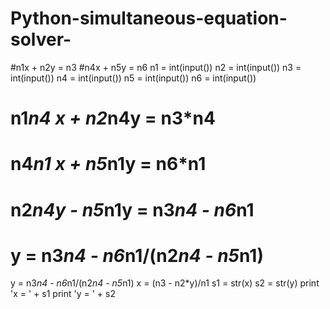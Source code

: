 # Python-simultaneous-equation-solver-
#n1x + n2y = n3
#n4x + n5y = n6
n1 = int(input())
n2 = int(input())
n3 = int(input())
n4 = int(input())
n5 = int(input())
n6 = int(input())
# n1*n4 x + n2*n4y = n3*n4
# n4*n1 x + n5*n1y = n6*n1
# n2*n4y - n5*n1y = n3*n4 - n6*n1
# y = n3*n4 - n6*n1/(n2*n4 - n5*n1)
y = n3*n4 - n6*n1/(n2*n4 - n5*n1)
x = (n3 - n2*y)/n1
s1 = str(x)
s2 = str(y)
print 'x = ' + s1
print 'y = ' + s2
